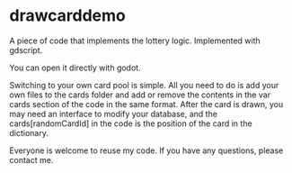 # drawcarddemo
A piece of code that implements the lottery logic. Implemented with gdscript.

You can open it directly with godot.

Switching to your own card pool is simple. All you need to do is add your own files to the cards folder and add or remove the contents in the var cards section of the code in the same format. After the card is drawn, you may need an interface to modify your database, and the cards[randomCardId] in the code is the position of the card in the dictionary.

Everyone is welcome to reuse my code. If you have any questions, please contact me.
